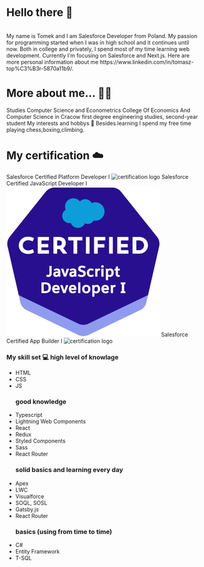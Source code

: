 <h1>Hello there 👋 </h1><br>
My name is Tomek and I am Salesforce Developer from Poland. My passion for programming started when I was in high school and it continues until now. Both in college and privately, I spend most of my time learning web development. Currently I'm focusing on Salesforce and Next.js. Here are more personal information about me https://www.linkedin.com/in/tomasz-top%C3%B3r-5870a11b9/.


<h1>More about me... 👨‍🎓</h1>
Studies 
Computer Science and Econometrics
College Of Economics And Computer Science in Cracow
first degree engineering studies, second-year student
My interests and hobbys 🎾
Besides learning I spend my free time playing chess,boxing,climbing.

<h1>My certification ☁️ </h1>
Salesforce Certified Platform Developer I
<img src="https://developer.salesforce.com/resources2/certification-site/images/Certifications-logo/Platform-Developer-I.png" alt="certification logo" style="width:400px;height:392px;">
Salesforce Certified JavaScript Developer I

<img src="https://github.com/radioDevCreations/radioDevCreations/raw/main/javascript_developer_1.png" alt="certification logo" style="max-width: 100%;">
Salesforce Certified App Builder I

<img src="https://i0.wp.com/darrenkowitt.com/wp-content/uploads/2021/07/2021-03_Badge_SF-Certified_Platform-App-Builder_High-Res.png?resize=700%2C686&ssl=1" alt="certification logo" style="width:400px;height:392px;">


<h3 >My skill set 💻
high level of knowlage</h3>
  </div> 
<ul>
  <li>HTML</li>
   <li>CSS</li>
   <li>JS</li>
</ul>
<ul>
  <h3>good knowledge</h3>

  <li>Typescript</li>
    <li>Lightning Web Components</li>
    <li>React</li>
    <li>Redux</li>
    <li>Styled Components</li>
   <li>Sass</li>
   <li>React Router</li>
</ul>
<ul>
    <h3>solid basics and learning every day</h3>
  <li>Apex</li>
  <li>LWC</li>
  <li>Visualforce</li>
    <li>SOQL, SOSL</li>
    <li>Gatsby.js</li>
    <li>React Router</li>
  </ul>
<ul>
     <h3>basics (using from time to time)</h3>
  <li>C#</li>
    <li>Entity Framework</li>
    <li>T-SQL</li>

</ul>

